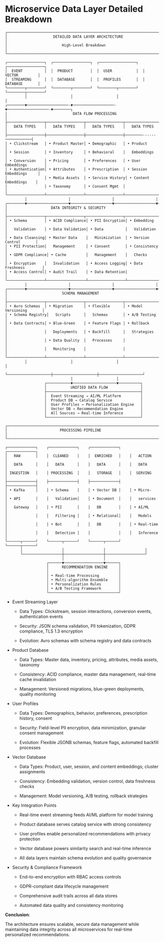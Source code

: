 # Microservice Data Layer Detailed Breakdown


```
┌─────────────────────────────────────────────────────────────────────────────┐
│                     DETAILED DATA LAYER ARCHITECTURE                        │
│                         High-Level Breakdown                                │
└─────────────────────────────────────────────────────────────────────────────┘

┌─────────────────┐  ┌─────────────────┐  ┌─────────────────┐  ┌─────────────────┐
│  EVENT          │  │  PRODUCT        │  │  USER           │  │  VECTOR         │
│  STREAMING      │  │  DATABASE       │  │  PROFILES       │  │  DATABASE       │
└────────┬────────┘  └────────┬────────┘  └────────┬────────┘  └────────┬────────┘
         │                    │                    │                    │
┌────────▼───────────────────-▼───────────────────-▼───────────────────-▼────────┐
│                              DATA FLOW PROCESSING                              │
├─────────────────┬─────────────────┬─────────────────┬──────────────────────────|
│   DATA TYPES    │   DATA TYPES    │   DATA TYPES    │   DATA TYPES             │
├─────────────────┼─────────────────┼─────────────────┼────────------────────────┤
│ • Clickstream   │ • Product Master│ • Demographic   │ • Product                │
│ • Session       │ • Inventory     │ • Behavioral    │   Embeddings             │
│ • Conversion    │ • Pricing       │ • Preferences   │ • User Embeddings        │
│ • Authentication│ • Attributes    │ • Prescription  │ • Session Embeddings     │
│                 │ • Media Assets  │ • Service History│ • Content Embeddings    │
│                 │ • Taxonomy      │ • Consent Mgmt  │                          │
└─────────────────┴─────────────────┴─────────────────┴──────────────────────────┘
         │                   │                   │                   │
┌────────▼───────────────────▼───────────────────▼───────────────────▼───────────┐
│                    DATA INTEGRITY & SECURITY                                   │
├─────────────────┬─────────────────┬─────────────────┬──────────────────────────┤
│ • Schema        │ • ACID Compliance│ • PII Encryption│ • Embedding             │
│   Validation    │ • Data Validation│ • Data          │   Validation            │
│ • Data Cleansing│ • Master Data    │   Minimization  │ • Version Control       │
│ • PII Protection│   Management     │ • Consent       │ • Consistency           │
│ • GDPR Compliance│ • Cache         │   Management    │   Checks                │
│ • Encryption    │   Invalidation   │ • Access Logging│ • Data Freshness        │
│ • Access Control│ • Audit Trail    │ • Data Retention│                         │
└─────────────────┴──────────────────┴─────────────────┴─────────────────────────┘
         │                   │                   │                   │
┌────────▼───────────────────▼───────────────────▼───────────────────▼───────────┐
│                         SCHEMA MANAGEMENT                                      │
├─────────────────┬─────────────────┬─────────────────┬──────────────────────────┤
│ • Avro Schemas  │ • Migration     │ • Flexible      │ • Model Versioning       │
│ • Schema Registry│   Scripts      │   Schemas       │ • A/B Testing            │
│ • Data Contracts│ • Blue-Green    │ • Feature Flags │ • Rollback               │
│                 │   Deployments   │ • Backfill      │   Strategies             │
│                 │ • Data Quality  │   Processes     │                          │
│                 │   Monitoring    │                 │                          │
└─────────────────┴─────────────────┴─────────────────┴──────────────────────────┘
         │                    │                    │                    │
         └────────────────────┼────────────────────┼────────────────────┘
                              │                    │
                  ┌───────────▼────────────────────▼──────────┐
                  │           UNIFIED DATA FLOW               │
                  ├───────────────────────────────────────────┤
                  │  Event Streaming → AI/ML Platform         │
                  │  Product DB → Catalog Service             │
                  │  User Profiles → Personalization Engine   │
                  │  Vector DB → Recommendation Engine        │
                  │  All Sources → Real-time Inference        │
                  └───────────────────────────────────────────┘

┌─────────────────────────────────────────────────────────────────────────────┐
│                        PROCESSING PIPELINE                                  │
└─────────────────────────────────────────────────────────────────────────────┘

┌─────────────┐    ┌─────────────┐    ┌─────────────┐    ┌─────────────┐
│   RAW       │    │  CLEANED    │    │  ENRICHED   │    │   ACTION    │
│   DATA      │    │   DATA      │    │   DATA      │    │   DATA      │
│ INGESTION   │    │ PROCESSING  │    │   STORAGE   │    │  SERVING    │
├─────────────┤    ├─────────────┤    ├─────────────┤    ├─────────────┤
│ • Kafka     │    │ • Schema    │    │ • Vector DB │    │ • Micro-    │
│ • API       │    │   Validation│    │ • Document  │    │   services  │
│   Gateway   │    │ • PII       │    │   DB        │    │ • AI/ML     │
│             │    │   Filtering │    │ • Relational│    │   Models    │
│             │    │ • Bot       │    │   DB        │    │ • Real-time │
│             │    │   Detection │    │             │    │   Inference │
└──────┬──────┘    └──────┬──────┘    └──────┬──────┘    └──────┬──────┘
       │                  │                  │                  │
       └──────────────────┼──────────────────┼──────────────────┘
                          │                  │
                   ┌──────▼──────────────────▼──────┐
                   │      RECOMMENDATION ENGINE     │
                   │                                │
                   │ • Real-time Processing         │
                   │ • Multi-algorithm Ensemble     │
                   │ • Personalization Rules        │
                   │ • A/B Testing Framework        │
                   └────────────────────────────────┘

```
- Event Streaming Layer

  - Data Types: Clickstream, session interactions, conversion events, authentication events

  - Security: JSON schema validation, PII tokenization, GDPR compliance, TLS 1.3 encryption

  - Evolution: Avro schemas with schema registry and data contracts

- Product Database

  - Data Types: Master data, inventory, pricing, attributes, media assets, taxonomy

  - Consistency: ACID compliance, master data management, real-time cache invalidation

  - Management: Versioned migrations, blue-green deployments, quality monitoring

- User Profiles

  - Data Types: Demographics, behavior, preferences, prescription history, consent

  - Security: Field-level PII encryption, data minimization, granular consent management

  - Evolution: Flexible JSONB schemas, feature flags, automated backfill processes

- Vector Database

  - Data Types: Product, user, session, and content embeddings; cluster assignments

  - Consistency: Embedding validation, version control, data freshness checks

  - Management: Model versioning, A/B testing, rollback strategies

- Key Integration Points

  - Real-time event streaming feeds AI/ML platform for model training

  - Product database serves catalog service with strong consistency

  - User profiles enable personalized recommendations with privacy protection

  - Vector database powers similarity search and real-time inference

  - All data layers maintain schema evolution and quality governance

- Security & Compliance Framework

  - End-to-end encryption with RBAC access controls

  - GDPR-compliant data lifecycle management

  - Comprehensive audit trails across all data stores

  - Automated data quality and consistency monitoring

**Conclusion**:

The architecture ensures scalable, secure data management while maintaining data integrity across all microservices for real-time personalized recommendations.
